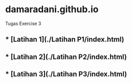 # damaradani.github.io

Tugas Exercise 3

## * [Latihan 1](./Latihan P1/index.html)

## * [Latihan 2](./Latihan P2/index.html)

## * [Latihan 3](./Latihan P3/index.html)
